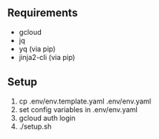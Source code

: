## Requirements

- gcloud
- jq
- yq (via pip)
- jinja2-cli (via pip)

## Setup

1. cp .env/env.template.yaml .env/env.yaml
2. set config variables in .env/env.yaml
3. gcloud auth login
4. ./setup.sh   
